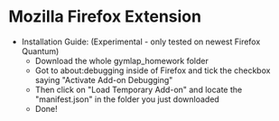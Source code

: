 # Mozilla Firefox Extension

- Installation Guide: (Experimental - only tested on newest Firefox Quantum)
  - Download the whole gymlap_homework folder
  - Got to about:debugging inside of Firefox and tick the checkbox saying "Activate Add-on Debugging"
  - Then click on "Load Temporary Add-on" and locate the "manifest.json" in the folder you just downloaded
  - Done!
